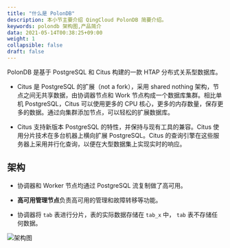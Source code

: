 ```yaml
---
title: "什么是 PolonDB"
description: 本小节主要介绍 QingCloud PolonDB 简要介绍。 
keywords: polondb 架构图,产品简介
data: 2021-05-14T00:38:25+09:00
weight: 1
collapsible: false
draft: false
---
```


PolonDB 是基于 PostgreSQL 和 Citus 构建的一款 HTAP 分布式关系型数据库。

- Citus 是 PostgreSQL 的扩展（not a fork），采用 shared nothing 架构，节点之间无共享数据，由协调器节点和 Work 节点构成一个数据库集群。相比单机 PostgreSQL，Citus 可以使用更多的 CPU 核心，更多的内存数量，保存更多的数据。通过向集群添加节点，可以轻松的扩展数据库。

- Citus 支持新版本 PostgreSQL 的特性，并保持与现有工具的兼容。Citus 使用分片技术在多台机器上横向扩展 PostgreSQL。Citus 的查询引擎在这些服务器上采用并行化查询，以便在大型数据集上实现实时的响应。

## 架构

- 协调器和 Worker 节点均通过 PostgreSQL 流复制做了高可用。

- **高可用管理节点**负责高可用的管理和故障转移等功能。

- 协调器将 `tab` 表进行分片，表的实际数据存储在 `tab_x` 中， `tab` 表不存储任何数据。

![架构图](../../_images/image-GaoKeYongJiaGou.png)

